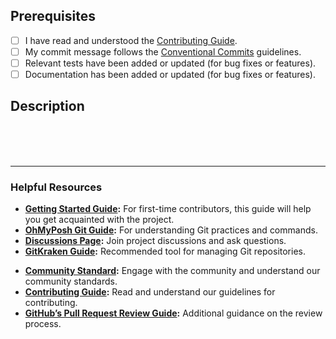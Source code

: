 ## Prerequisites

- [ ] I have read and understood the [Contributing Guide][contributing].
- [ ] My commit message follows the [Conventional Commits][cc] guidelines.
- [ ] Relevant tests have been added or updated (for bug fixes or features).
- [ ] Documentation has been added or updated (for bug fixes or features).

## Description

<!--
**Description of Changes:**

Please provide a clear and concise description of the changes introduced by this pull request. You should explain the following:

1. **Summary:** Briefly describe the main change or addition in this PR. What is the overall purpose of your changes?
2. **Problem:** Specify the issue or problem this PR addresses. Include any relevant context or background to explain why this change is necessary.
3. **Solution:** Explain how your changes resolve the issue or add the new feature. Provide key implementation details to clarify how the solution works.
4. **Impact:** Note any potential impacts or side effects of your changes. Mention if additional testing is needed or if there are any known limitations.

**Example:**
"This PR introduces a new feature for X by implementing Y. This change addresses the issue reported in #123 by [explain how it fixes the problem].
Closes #123"

Please ensure that each section is thoroughly explained to assist reviewers in understanding your changes.

-->

<!-- Description of your changes: -->


<br>
<br>
<br>

---

### Helpful Resources

- **[Getting Started Guide][started-guide]:** For first-time contributors, this guide will help you get acquainted with the project.
- **[OhMyPosh Git Guide][git-guide]:** For understanding Git practices and commands.
- **[Discussions Page][discussions]:** Join project discussions and ask questions.
- **[GitKraken Guide][gitkraken]:** Recommended tool for managing Git repositories.
<!-- - **[Code Structure Guide][code-structure]:** Understand the overall organization of our codebase. -->

- **[Community Standard][community]:** Engage with the community and understand our community standards.
- **[Contributing Guide][contributing]:** Read and understand our guidelines for contributing.
- **[GitHub’s Pull Request Review Guide][gh-pr-review]:** Additional guidance on the review process.
<!-- - **[Pitfalls to Avoid][pitfalls]:** Common mistakes to watch out for when contributing. -->



[contributing]: https://github.com/JanDeDobbeleer/oh-my-posh/blob/main/CONTRIBUTING.md
[cc]: https://www.conventionalcommits.org/en/v1.0.0/#summary
[started-guide]: https://ohmyposh.dev/docs/contributing/started
[git-guide]: https://ohmyposh.dev/docs/contributing/git
[discussions]: https://github.com/JanDeDobbeleer/oh-my-posh/discussions
[gitkraken]: https://www.gitkraken.com/invite/nQmDPR9D
[community]: https://github.com/JanDeDobbeleer/oh-my-posh/community
[gh-pr-review]: https://help.github.com/en/articles/about-pull-request-reviews
